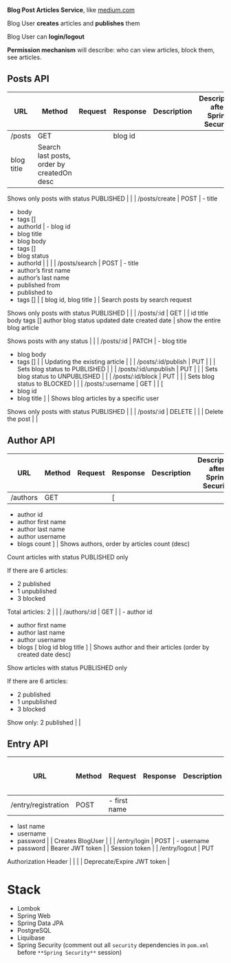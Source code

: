 **Blog Post Articles Service**, like [medium.com](http://medium.com) 

Blog User **creates** articles and **publishes** them

Blog User can **login/logout**

**Permission mechanism** will describe: who can view articles, block them, see articles.
## Posts API

| URL | Method | Request | Response | Description | Description after Spring Security |
| --- | --- | --- | --- | --- | --- |
| /posts | GET |  | blog id
blog title | Search last posts, order by createdOn desc

Shows only posts with status PUBLISHED |  |
| /posts/create | POST | - title
- body
- tags []
- authorId | - blog id
- blog title
- blog body
- tags []
- blog status
- authorId |  |  |
| /posts/search | POST | - title
- author’s first name
- author’s last name
- published from
- published to
- tags [] | [
blog id, 
blog title
] | Search posts by search request

Shows only posts with status PUBLISHED |  |
| /posts/:id | GET |  | id
title
body
tags []
author
blog status
updated date
created date
 | show the entire blog article

Shows posts with any status |  |
| /posts/:id | PATCH | - blog title
- blog body
- tags [] |  | Updating the existing article |  |
| /posts/:id/publish | PUT |  |  | Sets blog status to PUBLISHED |  |
| /posts/:id/unpublish | PUT |  |  | Sets blog status to UNPUBLISHED |  |
| /posts/:id/block | PUT |  |  | Sets blog status to BLOCKED |  |
| /posts/:username | GET |  | [
- blog id
- blog title
] | Shows blog articles by a specific user

Shows only posts with status PUBLISHED |  |
| /posts/:id | DELETE |  |  | Delete the post |  |

## Author API

| URL | Method | Request | Response | Description | Description after Spring Security |
| --- | --- | --- | --- | --- | --- |
| /authors | GET |  | [
- author id
- author first name
- author last name
- author username
- blogs count
] | Shows authors, order by articles count (desc)

Count articles with status PUBLISHED only

If there are 6 articles: 
- 2 published
- 1 unpublished
- 3 blocked

Total articles: 2 |  |
| /authors/:id | GET |  | - author id
- author first name
- author last name
- author username
- blogs [
   blog id
   blog title
] | Shows author and their articles (order by created date desc)

Show articles with status PUBLISHED only

If there are 6 articles: 
- 2 published
- 1 unpublished
- 3 blocked

Show only: 2 published |  |

## Entry API

| URL | Method | Request | Response | Description | Description after Spring Security |
| --- | --- | --- | --- | --- | --- |
| /entry/registration | POST | - first name
- last name
- username
- password |  | Creates BlogUser  |  |
| /entry/login | POST | - username
- password | Bearer JWT token |  | Session token |
| /entry/logout | PUT

Authorization Header |  |  |  | Deprecate/Expire JWT token  |

# Stack

- Lombok
- Spring Web
- Spring Data JPA
- PostgreSQL
- Liquibase
- Spring Security 
(comment out all `security` dependencies in `pom.xml` before `**Spring Security**` session)
